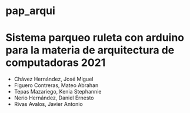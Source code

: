 # pap_arqui
# Sistema parqueo ruleta con arduino para la materia de arquitectura de computadoras 2021
- Chávez Hernández, José Miguel
- Figuero Contreras, Mateo Abrahan
- Tepas Mazariego, Kenia Stephannie 
- Nerio Hernández, Daniel Ernesto
- Rivas Avalos, Javier Antonio
